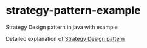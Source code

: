 # strategy-pattern-example
Strategy Design pattern in java with example

Detailed explanation of [Strategy Design pattern](https://youtu.be/GNoqUfPH7LE "Strategy Pattern") 
